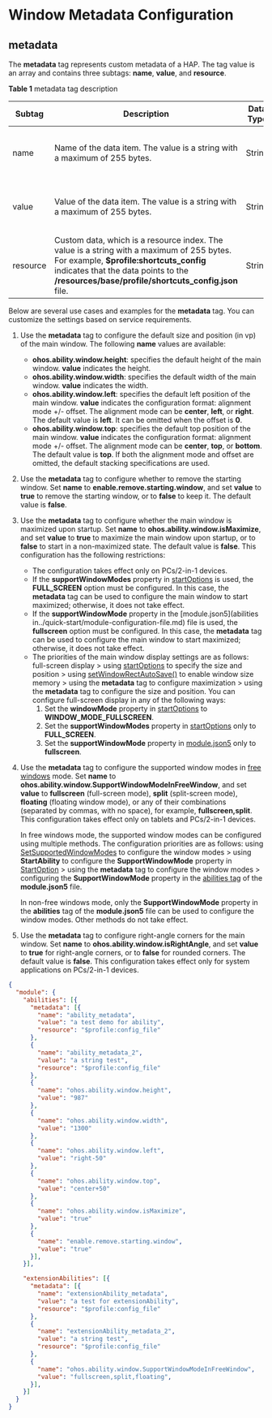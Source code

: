 # Window Metadata Configuration
<!--Kit: ArkUI-->
<!--Subsystem: Window-->
<!--Owner: @waterwin-->
<!--Designer: @nyankomiya-->
<!--Tester: @qinliwen0417-->
<!--Adviser: @ge-yafang-->

## metadata

The **metadata** tag represents custom metadata of a HAP. The tag value is an array and contains three subtags: **name**, **value**, and **resource**.

**Table 1** metadata tag description

| Subtag| Description| Data Type| Optional|
| -------- | -------- | -------- | -------- |
| name | Name of the data item. The value is a string with a maximum of 255 bytes.| String| Optional, defaults to an empty array|
| value | Value of the data item. The value is a string with a maximum of 255 bytes.| String| Optional, defaults to an empty array|
| resource | Custom data, which is a resource index. The value is a string with a maximum of 255 bytes. For example, **$profile:shortcuts_config** indicates that the data points to the **/resources/base/profile/shortcuts_config.json** file.| String| Optional, defaults to an empty array|

Below are several use cases and examples for the **metadata** tag. You can customize the settings based on service requirements.

1. Use the **metadata** tag to configure the default size and position (in vp) of the main window. The following **name** values are available:

    * **ohos.ability.window.height**: specifies the default height of the main window. **value** indicates the height.
    * **ohos.ability.window.width**: specifies the default width of the main window. **value** indicates the width.
    * **ohos.ability.window.left**: specifies the default left position of the main window. **value** indicates the configuration format: alignment mode +/- offset. The alignment mode can be **center**, **left**, or **right**. The default value is **left**. It can be omitted when the offset is **0**.
    * **ohos.ability.window.top**: specifies the default top position of the main window. **value** indicates the configuration format: alignment mode +/- offset. The alignment mode can be **center**, **top**, or **bottom**. The default value is **top**. If both the alignment mode and offset are omitted, the default stacking specifications are used.

2. Use the **metadata** tag to configure whether to remove the starting window. Set **name** to **enable.remove.starting.window**, and set **value** to **true** to remove the starting window, or to **false** to keep it. The default value is **false**.

3. Use the **metadata** tag to configure whether the main window is maximized upon startup. Set **name** to **ohos.ability.window.isMaximize**, and set **value** to **true** to maximize the main window upon startup, or to **false** to start in a non-maximized state. The default value is **false**. This configuration has the following restrictions:

    * The configuration takes effect only on PCs/2-in-1 devices.
    * If the **supportWindowModes** property in [startOptions](../reference/apis-ability-kit/js-apis-app-ability-startOptions.md) is used, the **FULL_SCREEN** option must be configured. In this case, the **metadata** tag can be used to configure the main window to start maximized; otherwise, it does not take effect.
    * If the **supportWindowMode** property in the [module.json5](abilities in../quick-start/module-configuration-file.md) file is used, the **fullscreen** option must be configured. In this case, the **metadata** tag can be used to configure the main window to start maximized; otherwise, it does not take effect.
    * The priorities of the main window display settings are as follows: full-screen display > using [startOptions](../reference/apis-ability-kit/js-apis-app-ability-startOptions.md) to specify the size and position > using [setWindowRectAutoSave()](../reference/apis-arkui/arkts-apis-window-WindowStage.md#setwindowrectautosave14) to enable window size memory > using the **metadata** tag to configure maximization > using the **metadata** tag to configure the size and position. You can configure full-screen display in any of the following ways:
        1. Set the **windowMode** property in [startOptions](../reference/apis-ability-kit/js-apis-app-ability-startOptions.md) to **WINDOW_MODE_FULLSCREEN**.
        2. Set the **supportWindowModes** property in [startOptions](../reference/apis-ability-kit/js-apis-app-ability-startOptions.md) only to **FULL_SCREEN**.
        3. Set the **supportWindowMode** property in [module.json5](../quick-start/module-configuration-file.md#abilities) only to **fullscreen**.

4. Use the **metadata** tag to configure the supported window modes in [free windows](https://developer.huawei.com/consumer/en/doc/design-guides/pad-0000001823654157#section1768267204717) mode. Set **name** to **ohos.ability.window.SupportWindowModeInFreeWindow**, and set **value** to **fullscreen** (full-screen mode), **split** (split-screen mode), **floating** (floating window mode), or any of their combinations (separated by commas, with no space), for example, **fullscreen,split**. This configuration takes effect only on tablets and PCs/2-in-1 devices.

   In free windows mode, the supported window modes can be configured using multiple methods. The configuration priorities are as follows: using [SetSupportedWindowModes](../reference/apis-arkui/arkts-apis-window-WindowStage.md#setsupportedwindowmodes15) to configure the window modes > using **StartAbility** to configure the **SupportWindowMode** property in [StartOption](../reference/apis-ability-kit/js-apis-app-ability-startOptions.md#startoptions) > using the **metadata** tag to configure the window modes > configuring the **SupportWindowMode** property in the [abilities tag](../quick-start/module-configuration-file.md#abilities) of the **module.json5** file.

   In non-free windows mode, only the **SupportWindowMode** property in the **abilities** tag of the **module.json5** file can be used to configure the window modes. Other methods do not take effect.

<!--Del-->
5. Use the **metadata** tag to configure right-angle corners for the main window. Set **name** to **ohos.ability.window.isRightAngle**, and set **value** to **true** for right-angle corners, or to **false** for rounded corners. The default value is **false**. This configuration takes effect only for system applications on PCs/2-in-1 devices.<!--DelEnd-->


```json
{
  "module": {
    "abilities": [{
      "metadata": [{
        "name": "ability_metadata",
        "value": "a test demo for ability",
        "resource": "$profile:config_file"
      },
      {
        "name": "ability_metadata_2",
        "value": "a string test",
        "resource": "$profile:config_file"
      },
      {
        "name": "ohos.ability.window.height",
        "value": "987"
      },
      {
        "name": "ohos.ability.window.width",
        "value": "1300"
      },
      {
        "name": "ohos.ability.window.left",
        "value": "right-50"
      },
      {
        "name": "ohos.ability.window.top",
        "value": "center+50"
      },
      {
        "name": "ohos.ability.window.isMaximize",
        "value": "true"
      },
      {
        "name": "enable.remove.starting.window",
        "value": "true"
      }],
    }],

    "extensionAbilities": [{
      "metadata": [{
        "name": "extensionAbility_metadata",
        "value": "a test for extensionAbility",
        "resource": "$profile:config_file"
      },
      {
        "name": "extensionAbility_metadata_2",
        "value": "a string test",
        "resource": "$profile:config_file"
      },
      {
        "name": "ohos.ability.window.SupportWindowModeInFreeWindow",
        "value": "fullscreen,split,floating",
      }],
    }]
  }
}
```
